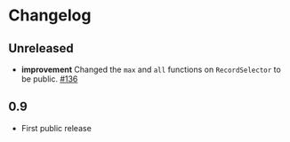 # Changelog

## Unreleased
* **improvement** Changed the `max` and `all` functions on `RecordSelector` to be public. [#136](https://github.com/cauliframework/cauli/issues/136)

## 0.9
* First public release
